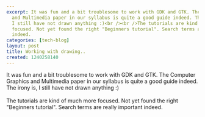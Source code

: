 ```yaml
---
excerpt: It was fun and a bit troublesome to work with GDK and GTK. The Computer Graphics
  and Multimedia paper in our syllabus is quite a good guide indeed. The irony is,
  I still have not drawn anything :)<br /><br />The tutorials are kind of much more
  focused. Not yet found the right "Beginners tutorial". Search terms are really important
  indeed.
categories: [tech-blog]
layout: post
title: Working with drawing..
created: 1240258140
---
```

It was fun and a bit troublesome to work with GDK and GTK. The Computer Graphics and Multimedia paper in our syllabus is quite a good guide indeed. The irony is, I still have not drawn anything :)<br /><br />The tutorials are kind of much more focused. Not yet found the right "Beginners tutorial". Search terms are really important indeed.
